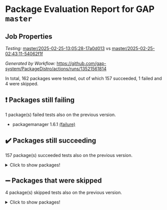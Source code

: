 # Package Evaluation Report for GAP `master`

## Job Properties

*Testing:* [master/2025-02-25-13:05:28-17a0d013](https://github.com/gap-system/PackageDistro/blob/data/reports/master/2025-02-25-13:05:28-17a0d013) vs [master/2025-02-25-02:43:11-54062f1f](https://github.com/gap-system/PackageDistro/blob/data/reports/master/2025-02-25-02:43:11-54062f1f)

*Generated by Workflow:* https://github.com/gap-system/PackageDistro/actions/runs/13521561814

In total, 162 packages were tested, out of which 157 succeeded, 1 failed and 4 were skipped.

## :exclamation: Packages still failing

1 package(s) failed tests also on the previous version.
- packagemanager 1.6.1 [(failure)](https://github.com/gap-system/PackageDistro/actions/runs/13521561814/job/37782297336)

## :heavy_check_mark: Packages still succeeding

157 package(s) succeeded tests also on the previous version.
<details><summary>Click to show packages!</summary>

- 4ti2interface 2024.11-01 [(success)](https://github.com/gap-system/PackageDistro/actions/runs/13521561814/job/37782241381)
- ace 5.6.2 [(success)](https://github.com/gap-system/PackageDistro/actions/runs/13521561814/job/37782241884)
- aclib 1.3.2 [(success)](https://github.com/gap-system/PackageDistro/actions/runs/13521561814/job/37782242307)
- agt 0.3.1 [(success)](https://github.com/gap-system/PackageDistro/actions/runs/13521561814/job/37782242725)
- alco 1.1.1 [(success)](https://github.com/gap-system/PackageDistro/actions/runs/13521561814/job/37782243244)
- alnuth 3.2.1 [(success)](https://github.com/gap-system/PackageDistro/actions/runs/13521561814/job/37782243577)
- anupq 3.3.1 [(success)](https://github.com/gap-system/PackageDistro/actions/runs/13521561814/job/37782243947)
- atlasrep 2.1.9 [(success)](https://github.com/gap-system/PackageDistro/actions/runs/13521561814/job/37782244296)
- autodoc 2023.06.19 [(success)](https://github.com/gap-system/PackageDistro/actions/runs/13521561814/job/37782244680)
- automata 1.16 [(success)](https://github.com/gap-system/PackageDistro/actions/runs/13521561814/job/37782252362)
- automgrp 1.3.3 [(success)](https://github.com/gap-system/PackageDistro/actions/runs/13521561814/job/37782253431)
- autpgrp 1.11 [(success)](https://github.com/gap-system/PackageDistro/actions/runs/13521561814/job/37782254088)
- cap 2025.02-02 [(success)](https://github.com/gap-system/PackageDistro/actions/runs/13521561814/job/37782255876)
- caratinterface 2.3.7 [(success)](https://github.com/gap-system/PackageDistro/actions/runs/13521561814/job/37782259688)
- cddinterface 2024.09.02 [(success)](https://github.com/gap-system/PackageDistro/actions/runs/13521561814/job/37782260196)
- circle 1.6.6 [(success)](https://github.com/gap-system/PackageDistro/actions/runs/13521561814/job/37782260721)
- classicpres 1.22 [(success)](https://github.com/gap-system/PackageDistro/actions/runs/13521561814/job/37782261124)
- cohomolo 1.6.11 [(success)](https://github.com/gap-system/PackageDistro/actions/runs/13521561814/job/37782261597)
- congruence 1.2.7 [(success)](https://github.com/gap-system/PackageDistro/actions/runs/13521561814/job/37782262168)
- corefreesub 0.6 [(success)](https://github.com/gap-system/PackageDistro/actions/runs/13521561814/job/37782262731)
- corelg 1.57 [(success)](https://github.com/gap-system/PackageDistro/actions/runs/13521561814/job/37782263189)
- crime 1.6 [(success)](https://github.com/gap-system/PackageDistro/actions/runs/13521561814/job/37782263698)
- crisp 1.4.6 [(success)](https://github.com/gap-system/PackageDistro/actions/runs/13521561814/job/37782264146)
- crypting 0.10.5 [(success)](https://github.com/gap-system/PackageDistro/actions/runs/13521561814/job/37782264680)
- cryst 4.1.27 [(success)](https://github.com/gap-system/PackageDistro/actions/runs/13521561814/job/37782265089)
- crystcat 1.1.10 [(success)](https://github.com/gap-system/PackageDistro/actions/runs/13521561814/job/37782265552)
- ctbllib 1.3.9 [(success)](https://github.com/gap-system/PackageDistro/actions/runs/13521561814/job/37782266183)
- cubefree 1.20 [(success)](https://github.com/gap-system/PackageDistro/actions/runs/13521561814/job/37782266696)
- curlinterface 2.4.0 [(success)](https://github.com/gap-system/PackageDistro/actions/runs/13521561814/job/37782267072)
- cvec 2.8.3 [(success)](https://github.com/gap-system/PackageDistro/actions/runs/13521561814/job/37782267586)
- datastructures 0.3.1 [(success)](https://github.com/gap-system/PackageDistro/actions/runs/13521561814/job/37782268050)
- deepthought 1.0.8 [(success)](https://github.com/gap-system/PackageDistro/actions/runs/13521561814/job/37782268491)
- design 1.8.2 [(success)](https://github.com/gap-system/PackageDistro/actions/runs/13521561814/job/37782268898)
- difsets 2.3.1 [(success)](https://github.com/gap-system/PackageDistro/actions/runs/13521561814/job/37782269232)
- digraphs 1.10.0 [(success)](https://github.com/gap-system/PackageDistro/actions/runs/13521561814/job/37782269676)
- edim 1.3.8 [(success)](https://github.com/gap-system/PackageDistro/actions/runs/13521561814/job/37782270105)
- example 4.4.0 [(success)](https://github.com/gap-system/PackageDistro/actions/runs/13521561814/job/37782270489)
- examplesforhomalg 2023.10-01 [(success)](https://github.com/gap-system/PackageDistro/actions/runs/13521561814/job/37782270857)
- factint 1.6.3 [(success)](https://github.com/gap-system/PackageDistro/actions/runs/13521561814/job/37782271232)
- ferret 1.0.14 [(success)](https://github.com/gap-system/PackageDistro/actions/runs/13521561814/job/37782271681)
- fga 1.5.0 [(success)](https://github.com/gap-system/PackageDistro/actions/runs/13521561814/job/37782272091)
- fining 1.5.6 [(success)](https://github.com/gap-system/PackageDistro/actions/runs/13521561814/job/37782272494)
- float 1.0.5 [(success)](https://github.com/gap-system/PackageDistro/actions/runs/13521561814/job/37782272914)
- format 1.4.4 [(success)](https://github.com/gap-system/PackageDistro/actions/runs/13521561814/job/37782273321)
- forms 1.2.12 [(success)](https://github.com/gap-system/PackageDistro/actions/runs/13521561814/job/37782273734)
- fplsa 1.2.6 [(success)](https://github.com/gap-system/PackageDistro/actions/runs/13521561814/job/37782274185)
- fr 2.4.13 [(success)](https://github.com/gap-system/PackageDistro/actions/runs/13521561814/job/37782274559)
- francy 2.0.3 [(success)](https://github.com/gap-system/PackageDistro/actions/runs/13521561814/job/37782274966)
- fwtree 1.3 [(success)](https://github.com/gap-system/PackageDistro/actions/runs/13521561814/job/37782275348)
- gapdoc 1.6.7 [(success)](https://github.com/gap-system/PackageDistro/actions/runs/13521561814/job/37782275767)
- gauss 2024.11-01 [(success)](https://github.com/gap-system/PackageDistro/actions/runs/13521561814/job/37782276226)
- gaussforhomalg 2024.08-01 [(success)](https://github.com/gap-system/PackageDistro/actions/runs/13521561814/job/37782276562)
- gbnp 1.1.0 [(success)](https://github.com/gap-system/PackageDistro/actions/runs/13521561814/job/37782276895)
- generalizedmorphismsforcap 2024.09-03 [(success)](https://github.com/gap-system/PackageDistro/actions/runs/13521561814/job/37782277251)
- genss 1.6.9 [(success)](https://github.com/gap-system/PackageDistro/actions/runs/13521561814/job/37782277647)
- gradedmodules 2024.12-01 [(success)](https://github.com/gap-system/PackageDistro/actions/runs/13521561814/job/37782277995)
- gradedringforhomalg 2024.07-01 [(success)](https://github.com/gap-system/PackageDistro/actions/runs/13521561814/job/37782278332)
- grape 4.9.2 [(success)](https://github.com/gap-system/PackageDistro/actions/runs/13521561814/job/37782278688)
- groupoids 1.76 [(success)](https://github.com/gap-system/PackageDistro/actions/runs/13521561814/job/37782279051)
- grpconst 2.6.5 [(success)](https://github.com/gap-system/PackageDistro/actions/runs/13521561814/job/37782279406)
- guarana 0.96.3 [(success)](https://github.com/gap-system/PackageDistro/actions/runs/13521561814/job/37782279725)
- guava 3.20 [(success)](https://github.com/gap-system/PackageDistro/actions/runs/13521561814/job/37782280127)
- hap 1.66 [(success)](https://github.com/gap-system/PackageDistro/actions/runs/13521561814/job/37782280565)
- hapcryst 0.1.15 [(success)](https://github.com/gap-system/PackageDistro/actions/runs/13521561814/job/37782280996)
- hecke 1.5.4 [(success)](https://github.com/gap-system/PackageDistro/actions/runs/13521561814/job/37782281376)
- help 4.0 [(success)](https://github.com/gap-system/PackageDistro/actions/runs/13521561814/job/37782281718)
- homalg 2024.01-01 [(success)](https://github.com/gap-system/PackageDistro/actions/runs/13521561814/job/37782282127)
- homalgtocas 2023.11-01 [(success)](https://github.com/gap-system/PackageDistro/actions/runs/13521561814/job/37782282476)
- idrel 2.48 [(success)](https://github.com/gap-system/PackageDistro/actions/runs/13521561814/job/37782282870)
- images 1.3.3 [(success)](https://github.com/gap-system/PackageDistro/actions/runs/13521561814/job/37782283259)
- intpic 0.4.0 [(success)](https://github.com/gap-system/PackageDistro/actions/runs/13521561814/job/37782283668)
- io 4.9.1 [(success)](https://github.com/gap-system/PackageDistro/actions/runs/13521561814/job/37782284065)
- io_forhomalg 2023.02-04 [(success)](https://github.com/gap-system/PackageDistro/actions/runs/13521561814/job/37782284428)
- irredsol 1.4.4 [(success)](https://github.com/gap-system/PackageDistro/actions/runs/13521561814/job/37782284802)
- json 2.2.2 [(success)](https://github.com/gap-system/PackageDistro/actions/runs/13521561814/job/37782285181)
- jupyterkernel 1.5.1 [(success)](https://github.com/gap-system/PackageDistro/actions/runs/13521561814/job/37782285553)
- jupyterviz 1.5.6 [(success)](https://github.com/gap-system/PackageDistro/actions/runs/13521561814/job/37782285846)
- kan 1.37 [(success)](https://github.com/gap-system/PackageDistro/actions/runs/13521561814/job/37782286131)
- kbmag 1.5.11 [(success)](https://github.com/gap-system/PackageDistro/actions/runs/13521561814/job/37782286481)
- laguna 3.9.7 [(success)](https://github.com/gap-system/PackageDistro/actions/runs/13521561814/job/37782286857)
- liealgdb 2.2.1 [(success)](https://github.com/gap-system/PackageDistro/actions/runs/13521561814/job/37782287232)
- liepring 2.9.1 [(success)](https://github.com/gap-system/PackageDistro/actions/runs/13521561814/job/37782287568)
- liering 2.4.2 [(success)](https://github.com/gap-system/PackageDistro/actions/runs/13521561814/job/37782287940)
- linearalgebraforcap 2025.02-01 [(success)](https://github.com/gap-system/PackageDistro/actions/runs/13521561814/job/37782288324)
- lins 0.9 [(success)](https://github.com/gap-system/PackageDistro/actions/runs/13521561814/job/37782288777)
- localizeringforhomalg 2023.10-01 [(success)](https://github.com/gap-system/PackageDistro/actions/runs/13521561814/job/37782289265)
- loops 3.4.4 [(success)](https://github.com/gap-system/PackageDistro/actions/runs/13521561814/job/37782289669)
- lpres 1.1.1 [(success)](https://github.com/gap-system/PackageDistro/actions/runs/13521561814/job/37782290039)
- majoranaalgebras 1.5.2 [(success)](https://github.com/gap-system/PackageDistro/actions/runs/13521561814/job/37782290506)
- mapclass 1.4.6 [(success)](https://github.com/gap-system/PackageDistro/actions/runs/13521561814/job/37782290914)
- matgrp 0.71 [(success)](https://github.com/gap-system/PackageDistro/actions/runs/13521561814/job/37782291312)
- matricesforhomalg 2024.11-02 [(success)](https://github.com/gap-system/PackageDistro/actions/runs/13521561814/job/37782291788)
- modisom 3.0.0 [(success)](https://github.com/gap-system/PackageDistro/actions/runs/13521561814/job/37782292214)
- modulepresentationsforcap 2024.09-02 [(success)](https://github.com/gap-system/PackageDistro/actions/runs/13521561814/job/37782292578)
- modules 2024.12-01 [(success)](https://github.com/gap-system/PackageDistro/actions/runs/13521561814/job/37782292932)
- monoidalcategories 2025.01-02 [(success)](https://github.com/gap-system/PackageDistro/actions/runs/13521561814/job/37782293360)
- nconvex 2024.12-01 [(success)](https://github.com/gap-system/PackageDistro/actions/runs/13521561814/job/37782293825)
- nilmat 1.4.2 [(success)](https://github.com/gap-system/PackageDistro/actions/runs/13521561814/job/37782294331)
- nock 1.5 [(success)](https://github.com/gap-system/PackageDistro/actions/runs/13521561814/job/37782294787)
- normalizinterface 1.3.7 [(success)](https://github.com/gap-system/PackageDistro/actions/runs/13521561814/job/37782295208)
- nq 2.5.11 [(success)](https://github.com/gap-system/PackageDistro/actions/runs/13521561814/job/37782295626)
- numericalsgps 1.4.0 [(success)](https://github.com/gap-system/PackageDistro/actions/runs/13521561814/job/37782296094)
- openmath 11.5.3 [(success)](https://github.com/gap-system/PackageDistro/actions/runs/13521561814/job/37782296530)
- orb 5.0.0 [(success)](https://github.com/gap-system/PackageDistro/actions/runs/13521561814/job/37782296913)
- patternclass 2.4.5 [(success)](https://github.com/gap-system/PackageDistro/actions/runs/13521561814/job/37782297732)
- permut 2.0.5 [(success)](https://github.com/gap-system/PackageDistro/actions/runs/13521561814/job/37782298190)
- polenta 1.3.10 [(success)](https://github.com/gap-system/PackageDistro/actions/runs/13521561814/job/37782298783)
- polymaking 0.8.7 [(success)](https://github.com/gap-system/PackageDistro/actions/runs/13521561814/job/37782299198)
- primgrp 3.4.4 [(success)](https://github.com/gap-system/PackageDistro/actions/runs/13521561814/job/37782299605)
- profiling 2.6.0 [(success)](https://github.com/gap-system/PackageDistro/actions/runs/13521561814/job/37782300046)
- qdistrnd 0.9.5 [(success)](https://github.com/gap-system/PackageDistro/actions/runs/13521561814/job/37782300558)
- qpa 1.35 [(success)](https://github.com/gap-system/PackageDistro/actions/runs/13521561814/job/37782301016)
- quagroup 1.8.4 [(success)](https://github.com/gap-system/PackageDistro/actions/runs/13521561814/job/37782301447)
- radiroot 2.9 [(success)](https://github.com/gap-system/PackageDistro/actions/runs/13521561814/job/37782301854)
- rcwa 4.7.1 [(success)](https://github.com/gap-system/PackageDistro/actions/runs/13521561814/job/37782302323)
- rds 1.8 [(success)](https://github.com/gap-system/PackageDistro/actions/runs/13521561814/job/37782302926)
- recog 1.4.4 [(success)](https://github.com/gap-system/PackageDistro/actions/runs/13521561814/job/37782303452)
- repndecomp 1.3.0 [(success)](https://github.com/gap-system/PackageDistro/actions/runs/13521561814/job/37782303983)
- repsn 3.1.2 [(success)](https://github.com/gap-system/PackageDistro/actions/runs/13521561814/job/37782304419)
- resclasses 4.7.3 [(success)](https://github.com/gap-system/PackageDistro/actions/runs/13521561814/job/37782304894)
- ringsforhomalg 2024.11-02 [(success)](https://github.com/gap-system/PackageDistro/actions/runs/13521561814/job/37782305374)
- sco 2023.08-01 [(success)](https://github.com/gap-system/PackageDistro/actions/runs/13521561814/job/37782305841)
- scscp 2.4.3 [(success)](https://github.com/gap-system/PackageDistro/actions/runs/13521561814/job/37782306289)
- semigroups 5.5.0 [(success)](https://github.com/gap-system/PackageDistro/actions/runs/13521561814/job/37782306799)
- sglppow 2.4 [(success)](https://github.com/gap-system/PackageDistro/actions/runs/13521561814/job/37782307233)
- sgpviz 0.999.6 [(success)](https://github.com/gap-system/PackageDistro/actions/runs/13521561814/job/37782307618)
- simpcomp 2.1.14 [(success)](https://github.com/gap-system/PackageDistro/actions/runs/13521561814/job/37782308230)
- singular 2024.06.03 [(success)](https://github.com/gap-system/PackageDistro/actions/runs/13521561814/job/37782308755)
- sl2reps 1.1 [(success)](https://github.com/gap-system/PackageDistro/actions/runs/13521561814/job/37782309261)
- sla 1.6.2 [(success)](https://github.com/gap-system/PackageDistro/actions/runs/13521561814/job/37782309770)
- smallantimagmas 0.3.0 [(success)](https://github.com/gap-system/PackageDistro/actions/runs/13521561814/job/37782310221)
- smallgrp 1.5.4 [(success)](https://github.com/gap-system/PackageDistro/actions/runs/13521561814/job/37782310725)
- smallsemi 0.7.2 [(success)](https://github.com/gap-system/PackageDistro/actions/runs/13521561814/job/37782311204)
- sonata 2.9.6 [(success)](https://github.com/gap-system/PackageDistro/actions/runs/13521561814/job/37782311641)
- sophus 1.27 [(success)](https://github.com/gap-system/PackageDistro/actions/runs/13521561814/job/37782313074)
- sotgrps 1.3 [(success)](https://github.com/gap-system/PackageDistro/actions/runs/13521561814/job/37782313582)
- spinsym 1.5.2 [(success)](https://github.com/gap-system/PackageDistro/actions/runs/13521561814/job/37782314090)
- standardff 1.0 [(success)](https://github.com/gap-system/PackageDistro/actions/runs/13521561814/job/37782314747)
- symbcompcc 1.3.2 [(success)](https://github.com/gap-system/PackageDistro/actions/runs/13521561814/job/37782315269)
- thelma 1.3 [(success)](https://github.com/gap-system/PackageDistro/actions/runs/13521561814/job/37782315833)
- tomlib 1.2.11 [(success)](https://github.com/gap-system/PackageDistro/actions/runs/13521561814/job/37782316273)
- toolsforhomalg 2024.09-01 [(success)](https://github.com/gap-system/PackageDistro/actions/runs/13521561814/job/37782316805)
- toric 1.9.6 [(success)](https://github.com/gap-system/PackageDistro/actions/runs/13521561814/job/37782317222)
- transgrp 3.6.5 [(success)](https://github.com/gap-system/PackageDistro/actions/runs/13521561814/job/37782317647)
- typeset 1.2.2 [(success)](https://github.com/gap-system/PackageDistro/actions/runs/13521561814/job/37782318208)
- ugaly 4.1.3 [(success)](https://github.com/gap-system/PackageDistro/actions/runs/13521561814/job/37782318740)
- unipot 1.6 [(success)](https://github.com/gap-system/PackageDistro/actions/runs/13521561814/job/37782319215)
- unitlib 4.2.0 [(success)](https://github.com/gap-system/PackageDistro/actions/runs/13521561814/job/37782319708)
- utils 0.85 [(success)](https://github.com/gap-system/PackageDistro/actions/runs/13521561814/job/37782320364)
- uuid 0.7 [(success)](https://github.com/gap-system/PackageDistro/actions/runs/13521561814/job/37782320970)
- walrus 0.9991 [(success)](https://github.com/gap-system/PackageDistro/actions/runs/13521561814/job/37782321512)
- wedderga 4.10.5 [(success)](https://github.com/gap-system/PackageDistro/actions/runs/13521561814/job/37782321953)
- wpe 0.8 [(success)](https://github.com/gap-system/PackageDistro/actions/runs/13521561814/job/37782322401)
- xmod 2.92 [(success)](https://github.com/gap-system/PackageDistro/actions/runs/13521561814/job/37782322928)
- xmodalg 1.23 [(success)](https://github.com/gap-system/PackageDistro/actions/runs/13521561814/job/37782323499)
- yangbaxter 0.10.6 [(success)](https://github.com/gap-system/PackageDistro/actions/runs/13521561814/job/37782324008)
- zeromqinterface 0.16 [(success)](https://github.com/gap-system/PackageDistro/actions/runs/13521561814/job/37782324424)
</details>

## :heavy_minus_sign: Packages that were skipped

4 package(s) skipped tests also on the previous version.
<details><summary>Click to show packages!</summary>

- browse 1.8.21 [(skipped)](https://github.com/gap-system/PackageDistro/actions/runs/13521561814/job/37781845374)
- itc 1.5.1 [(skipped)](https://github.com/gap-system/PackageDistro/actions/runs/13521561814/job/37781845374)
- polycyclic 2.16 [(skipped)](https://github.com/gap-system/PackageDistro/actions/runs/13521561814/job/37781845374)
- xgap 4.32 [(skipped)](https://github.com/gap-system/PackageDistro/actions/runs/13521561814/job/37781845374)
</details>

